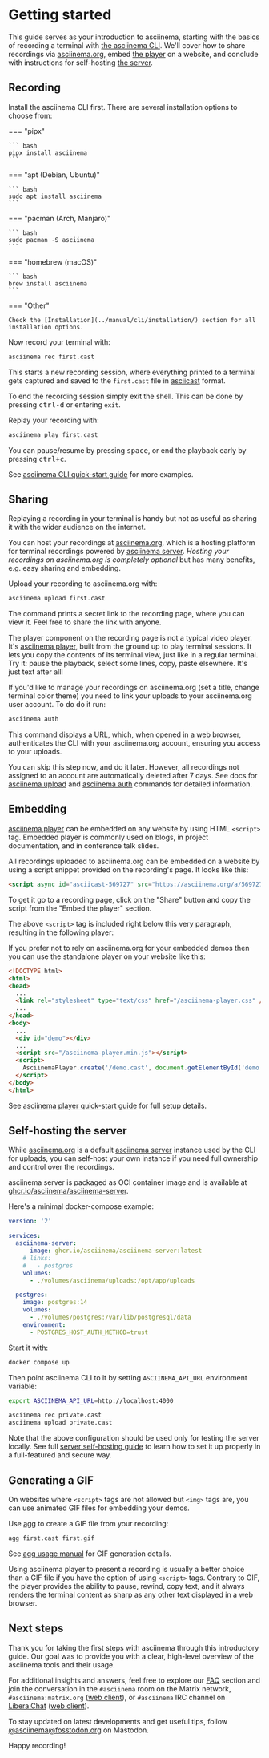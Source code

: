 # Getting started

This guide serves as your introduction to asciinema, starting with the basics of
recording a terminal with [the asciinema CLI](../manual/cli/). We'll cover how
to share recordings via [asciinema.org](https://asciinema.org), embed [the
player](../manual/player/) on a website, and conclude with instructions for
self-hosting [the server](../manual/server).

## Recording

Install the asciinema CLI first. There are several installation options to
choose from:

=== "pipx"

    ``` bash
    pipx install asciinema
    ```

=== "apt (Debian, Ubuntu)"

    ``` bash
    sudo apt install asciinema
    ```

=== "pacman (Arch, Manjaro)"

    ``` bash
    sudo pacman -S asciinema
    ```

=== "homebrew (macOS)"

    ``` bash
    brew install asciinema
    ```

=== "Other"

    Check the [Installation](../manual/cli/installation/) section for all installation options.

Now record your terminal with:

```sh
asciinema rec first.cast
```

This starts a new recording session, where everything printed to a terminal gets
captured and saved to the `first.cast` file in
[asciicast](../manual/asciicast/v2/) format.

To end the recording session simply exit the shell. This can be done by pressing
<kbd>ctrl-d</kbd> or entering <code>exit</code>.

Replay your recording with:

```sh
asciinema play first.cast
```

You can pause/resume by pressing <kbd>space</kbd>, or end the playback early by
pressing <kbd>ctrl+c</kbd>.

See [asciinema CLI quick-start guide](../manual/cli/quick-start/) for more
examples.

## Sharing

Replaying a recording in your terminal is handy but not as useful as sharing it
with the wider audience on the internet.

You can host your recordings at [asciinema.org](https://asciinema.org), which is
a hosting platform for terminal recordings powered by [asciinema
server](../manual/server/). _Hosting your recordings on asciinema.org is
completely optional_ but has many benefits, e.g. easy sharing and embedding.

Upload your recording to asciinema.org with:

```sh
asciinema upload first.cast
```

The command prints a secret link to the recording page, where you can view it.
Feel free to share the link with anyone.

The player component on the recording page is not a typical video player. It's
[asciinema player](../manual/player/), built from the ground up to play terminal
sessions. It lets you copy the contents of its terminal view, just like in a
regular terminal. Try it: pause the playback, select some lines, copy, paste
elsewhere. It's just text after all!

If you'd like to manage your recordings on asciinema.org (set a title, change
terminal color theme) you need to link your uploads to your asciinema.org user
account. To do do it run:

```sh
asciinema auth
```

This command displays a URL, which, when opened in a web browser, authenticates
the CLI with your asciinema.org account, ensuring you access to your uploads.

You can skip this step now, and do it later. However, all recordings not
assigned to an account are automatically deleted after 7 days. See docs for
[asciinema upload](../manual/cli/usage/#asciinema-upload-filename) and
[asciinema auth](../manual/cli/usage/#asciinema-auth) commands for detailed
information.

## Embedding

[asciinema player](../manual/player/) can be embedded on any website by using
HTML `<script>` tag. Embedded player is commonly used on blogs, in project
documentation, and in conference talk slides.

All recordings uploaded to asciinema.org can be embedded on a website by using a
script snippet provided on the recording's page. It looks like this:

```html
<script async id="asciicast-569727" src="https://asciinema.org/a/569727.js"></script>
```

To get it go to a recording page, click on the "Share" button and copy the
script from the "Embed the player" section.

The above `<script>` tag is included right below this very paragraph, resulting
in the following player:

<script async id="asciicast-569727" src="https://asciinema.org/a/569727.js"></script>

If you prefer not to rely on asciinema.org for your embedded demos then you can
use the standalone player on your website like this:

```html
<!DOCTYPE html>
<html>
<head>
  ...
  <link rel="stylesheet" type="text/css" href="/asciinema-player.css" />
  ...
</head>
<body>
  ...
  <div id="demo"></div>
  ...
  <script src="/asciinema-player.min.js"></script>
  <script>
    AsciinemaPlayer.create('/demo.cast', document.getElementById('demo'));
  </script>
</body>
</html>
```

See [asciinema player quick-start guide](../manual/player/quick-start/) for full
setup details.

## Self-hosting the server

While [asciinema.org](https://asciinema.org) is a default [asciinema
server](../manual/server) instance used by the CLI for uploads, you can
self-host your own instance if you need full ownership and control over the
recordings.

asciinema server is packaged as OCI container image and is available at
[ghcr.io/asciinema/asciinema-server](https://github.com/asciinema/asciinema-server/pkgs/container/asciinema-server).

Here's a minimal docker-compose example:

```yaml title="docker-compose.yml"
version: '2'

services:
  asciinema-server:
      image: ghcr.io/asciinema/asciinema-server:latest
    # links:
    #   - postgres
    volumes:
      - ./volumes/asciinema/uploads:/opt/app/uploads

  postgres:
    image: postgres:14
    volumes:
      - ./volumes/postgres:/var/lib/postgresql/data
    environment:
      - POSTGRES_HOST_AUTH_METHOD=trust
```

Start it with:

```sh
docker compose up
```

Then point asciinema CLI to it by setting `ASCIINEMA_API_URL` environment
variable:

```sh
export ASCIINEMA_API_URL=http://localhost:4000

asciinema rec private.cast
asciinema upload private.cast
```

Note that the above configuration should be used only for testing the server
locally.  See full [server self-hosting guide](../manual/server/self-hosting/)
to learn how to set it up properly in a full-featured and secure way.

## Generating a GIF

On websites where `<script>` tags are not allowed but `<img>` tags are, you can
use animated GIF files for embedding your demos.

Use [agg](../manual/agg/) to create a GIF file from your recording:

```sh
agg first.cast first.gif
```

See [agg usage manual](../manual/agg/usage/) for GIF generation details.

Using asciinema player to present a recording is usually a better choice than a
GIF file if you have the option of using `<script>` tags. Contrary to GIF, the
player provides the ability to pause, rewind, copy text, and it always renders
the terminal content as sharp as any other text displayed in a web browser.

## Next steps

Thank you for taking the first steps with asciinema through this introductory
guide. Our goal was to provide you with a clear, high-level overview of the
asciinema tools and their usage.

For additional insights and answers, feel free to explore our [FAQ](../faq/)
section and join the conversation in the `#asciinema` room on the Matrix
network, `#asciinema:matrix.org` ([web
client](https://matrix.to/#/#asciinema:matrix.org)), or `#asciinema` IRC channel
on [Libera.Chat](https://libera.chat/) ([web
client](https://web.libera.chat/#asciinema)).

To stay updated on latest developments and get useful tips, follow
[@asciinema@fosstodon.org](https://fosstodon.org/@asciinema) on Mastodon.

Happy recording!
